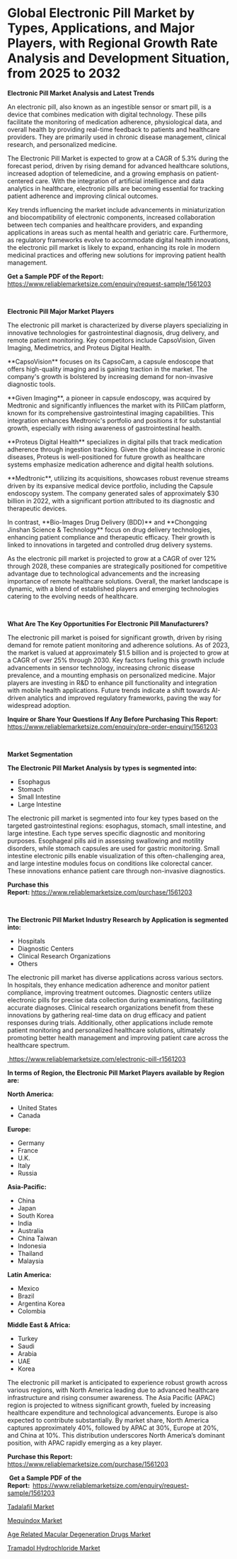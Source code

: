 <p><h1>Global Electronic Pill Market by Types, Applications, and Major Players, with Regional Growth Rate Analysis and Development Situation, from 2025 to 2032</h1></p><p><strong>Electronic Pill Market Analysis and Latest Trends</strong></p>
<p><p>An electronic pill, also known as an ingestible sensor or smart pill, is a device that combines medication with digital technology. These pills facilitate the monitoring of medication adherence, physiological data, and overall health by providing real-time feedback to patients and healthcare providers. They are primarily used in chronic disease management, clinical research, and personalized medicine.</p><p>The Electronic Pill Market is expected to grow at a CAGR of 5.3% during the forecast period, driven by rising demand for advanced healthcare solutions, increased adoption of telemedicine, and a growing emphasis on patient-centered care. With the integration of artificial intelligence and data analytics in healthcare, electronic pills are becoming essential for tracking patient adherence and improving clinical outcomes.</p><p>Key trends influencing the market include advancements in miniaturization and biocompatibility of electronic components, increased collaboration between tech companies and healthcare providers, and expanding applications in areas such as mental health and geriatric care. Furthermore, as regulatory frameworks evolve to accommodate digital health innovations, the electronic pill market is likely to expand, enhancing its role in modern medicinal practices and offering new solutions for improving patient health management.</p></p>
<p><strong>Get a Sample PDF of the Report:&nbsp;</strong> <a href="https://www.reliablemarketsize.com/enquiry/request-sample/1561203?utm_campaign=1898&utm_medium=2&utm_source=Github&utm_content=ia&utm_term=08032025&utm_id=electronic-pill">https://www.reliablemarketsize.com/enquiry/request-sample/1561203</a></p>
<p>&nbsp;</p>
<p><strong>Electronic Pill Major Market Players</strong></p>
<p><p>The electronic pill market is characterized by diverse players specializing in innovative technologies for gastrointestinal diagnosis, drug delivery, and remote patient monitoring. Key competitors include CapsoVision, Given Imaging, Medimetrics, and Proteus Digital Health.</p><p>**CapsoVision** focuses on its CapsoCam, a capsule endoscope that offers high-quality imaging and is gaining traction in the market. The company's growth is bolstered by increasing demand for non-invasive diagnostic tools. </p><p>**Given Imaging**, a pioneer in capsule endoscopy, was acquired by Medtronic and significantly influences the market with its PillCam platform, known for its comprehensive gastrointestinal imaging capabilities. This integration enhances Medtronic's portfolio and positions it for substantial growth, especially with rising awareness of gastrointestinal health.</p><p>**Proteus Digital Health** specializes in digital pills that track medication adherence through ingestion tracking. Given the global increase in chronic diseases, Proteus is well-positioned for future growth as healthcare systems emphasize medication adherence and digital health solutions.</p><p>**Medtronic**, utilizing its acquisitions, showcases robust revenue streams driven by its expansive medical device portfolio, including the Capsule endoscopy system. The company generated sales of approximately $30 billion in 2022, with a significant portion attributed to its diagnostic and therapeutic devices.</p><p>In contrast, **Bio-Images Drug Delivery (BDD)** and **Chongqing Jinshan Science & Technology** focus on drug delivery technologies, enhancing patient compliance and therapeutic efficacy. Their growth is linked to innovations in targeted and controlled drug delivery systems.</p><p>As the electronic pill market is projected to grow at a CAGR of over 12% through 2028, these companies are strategically positioned for competitive advantage due to technological advancements and the increasing importance of remote healthcare solutions. Overall, the market landscape is dynamic, with a blend of established players and emerging technologies catering to the evolving needs of healthcare.</p></p>
<p>&nbsp;</p>
<p><strong>What Are The Key Opportunities For Electronic Pill Manufacturers?</strong></p>
<p><p>The electronic pill market is poised for significant growth, driven by rising demand for remote patient monitoring and adherence solutions. As of 2023, the market is valued at approximately $1.5 billion and is projected to grow at a CAGR of over 25% through 2030. Key factors fueling this growth include advancements in sensor technology, increasing chronic disease prevalence, and a mounting emphasis on personalized medicine. Major players are investing in R&D to enhance pill functionality and integration with mobile health applications. Future trends indicate a shift towards AI-driven analytics and improved regulatory frameworks, paving the way for widespread adoption.</p></p>
<p><strong>Inquire or Share Your Questions If Any Before Purchasing This Report:</strong> <a href="https://www.reliablemarketsize.com/enquiry/pre-order-enquiry/1561203?utm_campaign=1898&utm_medium=2&utm_source=Github&utm_content=ia&utm_term=08032025&utm_id=electronic-pill">https://www.reliablemarketsize.com/enquiry/pre-order-enquiry/1561203</a></p>
<p>&nbsp;</p>
<p><strong>Market Segmentation</strong></p>
<p><strong>The Electronic Pill Market Analysis by types is segmented into:</strong></p>
<p><ul><li>Esophagus</li><li>Stomach</li><li>Small Intestine</li><li>Large Intestine</li></ul></p>
<p><p>The electronic pill market is segmented into four key types based on the targeted gastrointestinal regions: esophagus, stomach, small intestine, and large intestine. Each type serves specific diagnostic and monitoring purposes. Esophageal pills aid in assessing swallowing and motility disorders, while stomach capsules are used for gastric monitoring. Small intestine electronic pills enable visualization of this often-challenging area, and large intestine modules focus on conditions like colorectal cancer. These innovations enhance patient care through non-invasive diagnostics.</p></p>
<p><strong>Purchase this Report:&nbsp;</strong><a href="https://www.reliablemarketsize.com/purchase/1561203?utm_campaign=1898&utm_medium=2&utm_source=Github&utm_content=ia&utm_term=08032025&utm_id=electronic-pill">https://www.reliablemarketsize.com/purchase/1561203</a></p>
<p>&nbsp;</p>
<p><strong>The Electronic Pill Market Industry Research by Application is segmented into:</strong></p>
<p><ul><li>Hospitals</li><li>Diagnostic Centers</li><li>Clinical Research Organizations</li><li>Others</li></ul></p>
<p><p>The electronic pill market has diverse applications across various sectors. In hospitals, they enhance medication adherence and monitor patient compliance, improving treatment outcomes. Diagnostic centers utilize electronic pills for precise data collection during examinations, facilitating accurate diagnoses. Clinical research organizations benefit from these innovations by gathering real-time data on drug efficacy and patient responses during trials. Additionally, other applications include remote patient monitoring and personalized healthcare solutions, ultimately promoting better health management and improving patient care across the healthcare spectrum.</p></p>
<p><a href="https://www.reliablemarketsize.com/electronic-pill-r1561203?utm_campaign=1898&utm_medium=2&utm_source=Github&utm_content=ia&utm_term=08032025&utm_id=electronic-pill">&nbsp;https://www.reliablemarketsize.com/electronic-pill-r1561203</a></p>
<p><strong>In terms of Region, the Electronic Pill Market Players available by Region are:</strong></p>
<p>
    <p> <strong> North America: </strong>
        <ul>
            <li>United States</li>
            <li>Canada</li>
        </ul>
        </p> 
    <p> <strong> Europe: </strong>
        <ul>
            <li>Germany</li>
            <li>France</li>
            <li>U.K.</li>
            <li>Italy</li>
            <li>Russia</li>
        </ul>
        </p> 
    <p> <strong> Asia-Pacific: </strong>
        <ul>
            <li>China</li>
            <li>Japan</li>
            <li>South Korea</li>
            <li>India</li>
            <li>Australia</li>
            <li>China Taiwan</li>
            <li>Indonesia</li>
            <li>Thailand</li>
            <li>Malaysia</li>
        </ul>
        </p> 
    <p> <strong> Latin America: </strong>
        <ul>
            <li>Mexico</li>
            <li>Brazil</li>
            <li>Argentina Korea</li>
            <li>Colombia</li>
        </ul>
        </p> 
    <p> <strong> Middle East & Africa: </strong>
        <ul>
            <li>Turkey</li>
            <li>Saudi</li>
            <li>Arabia</li>
            <li>UAE</li>
            <li>Korea</li>
        </ul>
    </p>
    </p>
<p><p>The electronic pill market is anticipated to experience robust growth across various regions, with North America leading due to advanced healthcare infrastructure and rising consumer awareness. The Asia Pacific (APAC) region is projected to witness significant growth, fueled by increasing healthcare expenditure and technological advancements. Europe is also expected to contribute substantially. By market share, North America captures approximately 40%, followed by APAC at 30%, Europe at 20%, and China at 10%. This distribution underscores North America’s dominant position, with APAC rapidly emerging as a key player.</p></p>
<p><strong>Purchase this Report: </strong><a href="https://www.reliablemarketsize.com/purchase/1561203?utm_campaign=1898&utm_medium=2&utm_source=Github&utm_content=ia&utm_term=08032025&utm_id=electronic-pill">https://www.reliablemarketsize.com/purchase/1561203</a></p>
<p>&nbsp;<strong>Get a Sample PDF of the Report:&nbsp;&nbsp;</strong><a href="https://www.reliablemarketsize.com/enquiry/request-sample/1561203?utm_campaign=1898&utm_medium=2&utm_source=Github&utm_content=ia&utm_term=08032025&utm_id=electronic-pill">https://www.reliablemarketsize.com/enquiry/request-sample/1561203</a></p>
<p><strong></strong></p>
<p><p><a href="https://github.com/perbetpereir/Market-Research-Report-List-1/blob/main/tadalafil-market.md?utm_campaign=1898&utm_medium=2&utm_source=Github&utm_content=ia&utm_term=08032025&utm_id=electronic-pill">Tadalafil Market</a></p><p><a href="https://github.com/paulierasho/Market-Research-Report-List-1/blob/main/mequindox-market.md?utm_campaign=1898&utm_medium=2&utm_source=Github&utm_content=ia&utm_term=08032025&utm_id=electronic-pill">Mequindox Market</a></p><p><a href="https://github.com/Chiragrp22/Market-Research-Report-List-7/blob/main/age-related-macular-degeneration-drugs-market.md?utm_campaign=1898&utm_medium=2&utm_source=Github&utm_content=ia&utm_term=08032025&utm_id=electronic-pill">Age Related Macular Degeneration Drugs Market</a></p><p><a href="https://github.com/pelegeazlie5/Market-Research-Report-List-1/blob/main/tramadol-hydrochloride-market.md?utm_campaign=1898&utm_medium=2&utm_source=Github&utm_content=ia&utm_term=08032025&utm_id=electronic-pill">Tramadol Hydrochloride Market</a></p></p>